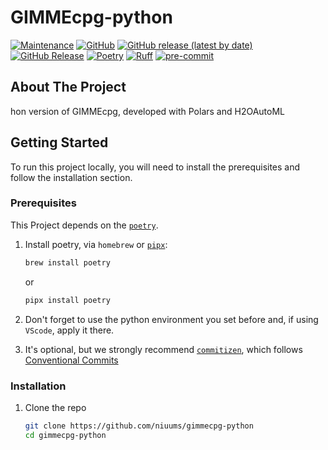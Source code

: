 # GIMMEcpg-python

[![Maintenance](https://img.shields.io/badge/Maintained%3F-yes-green.svg?style=plastic)](https://github.com/niuums/gimmecpg-python/graphs/commit-activity)
[![GitHub](https://img.shields.io/github/license/niuums/gimmecpg-python?style=plastic)](https://github.com/niuums/gimmecpg-python)
[![GitHub release (latest by date)](https://img.shields.io/github/v/release/niuums/gimmecpg-python?display_name=tag&logo=github&style=plastic)](https://github.com/niuums/gimmecpg-python)
[![GitHub Release](https://img.shields.io/github/release-date/niuums/gimmecpg-python?style=plastic&logo=github)](https://github.com/niuums/gimmecpg-python)
[![Poetry](https://img.shields.io/endpoint?style=plastic&url=https://python-poetry.org/badge/v0.json)](https://python-poetry.org/)
[![Ruff](https://img.shields.io/endpoint?style=plastic&url=https://raw.githubusercontent.com/astral-sh/ruff/main/assets/badge/v2.json)](https://github.com/astral-sh/ruff)
[![pre-commit](https://img.shields.io/badge/pre--commit-enabled-brightgreen?logo=pre-commit&logoColor=white&style=plastic)](https://github.com/pre-commit/pre-commit)

## About The Project

hon version of GIMMEcpg, developed with Polars and H2OAutoML

## Getting Started

To run this project locally, you will need to install the prerequisites and follow the installation section.

### Prerequisites

This Project depends on the [`poetry`](https://python-poetry.org/).

1. Install poetry, via `homebrew` or [`pipx`](https://github.com/pypa/pipx):

   ```bash
   brew install poetry
   ```

   or

   ```bash
   pipx install poetry
   ```

2. Don't forget to use the python environment you set before and, if using `VScode`, apply it there.

3. It's optional, but we strongly recommend [`commitizen`](https://github.com/commitizen-tools/commitizen), which follows [Conventional Commits](https://www.conventionalcommits.org/)

### Installation

1. Clone the repo

   ```sh
   git clone https://github.com/niuums/gimmecpg-python
   cd gimmecpg-python
   ```

